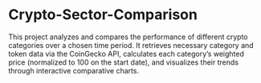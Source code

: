 # Crypto-Sector-Comparison
This project analyzes and compares the performance of different crypto categories over a chosen time period. It retrieves necessary category and token data via the CoinGecko API, calculates each category’s weighted price (normalized to 100 on the start date), and visualizes their trends through interactive comparative charts.

